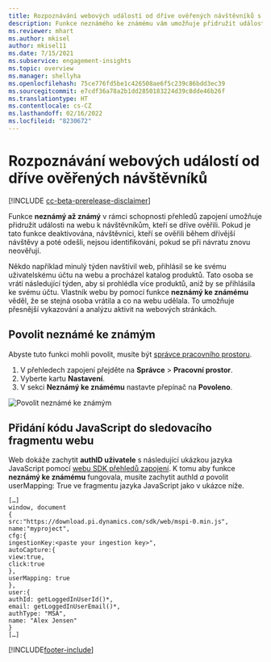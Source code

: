 ```yaml
---
title: Rozpoznávání webových událostí od dříve ověřených návštěvníků s neznámými až známými
description: Funkce neznámého ke známému vám umožňuje přidružit události na webu k návštěvníkům, kteří se dříve ověřili.
ms.reviewer: mhart
ms.author: mkisel
author: mkisel11
ms.date: 7/15/2021
ms.subservice: engagement-insights
ms.topic: overview
ms.manager: shellyha
ms.openlocfilehash: 75ce776fd5be1c426508ae6f5c239c86bdd3ec39
ms.sourcegitcommit: e7cdf36a78a2b1dd2850183224d39c8dde46b26f
ms.translationtype: HT
ms.contentlocale: cs-CZ
ms.lasthandoff: 02/16/2022
ms.locfileid: "8230672"
---
```

# <a name="recognize-web-events-from-previously-authenticated-visitors"></a>Rozpoznávání webových událostí od dříve ověřených návštěvníků

[!INCLUDE [cc-beta-prerelease-disclaimer](includes/cc-beta-prerelease-disclaimer.md)]

Funkce **neznámý až známý** v rámci schopnosti přehledů zapojení umožňuje přidružit události na webu k návštěvníkům, kteří se dříve ověřili. Pokud je tato funkce deaktivována, návštěvníci, kteří se ověřili během dřívější návštěvy a poté odešli, nejsou identifikováni, pokud se při návratu znovu neověřují. 

Někdo například minulý týden navštívil web, přihlásil se ke svému uživatelskému účtu na webu a procházel katalog produktů. Tato osoba se vrátí následující týden, aby si prohlédla více produktů, aniž by se přihlásila ke svému účtu. Vlastník webu by pomocí funkce **neznámý ke známému** věděl, že se stejná osoba vrátila a co na webu udělala. To umožňuje přesnější vykazování a analýzu aktivit na webových stránkách.

## <a name="enable-unknown-to-known"></a>Povolit neznámé ke známým

Abyste tuto funkci mohli povolit, musíte být [správce pracovního prostoru](user-roles.md). 

1. V přehledech zapojení přejděte na **Správce** > **Pracovní prostor**. 
2. Vyberte kartu **Nastavení**.
3. V sekci **Neznámý ke známému** nastavte přepínač na **Povoleno**.

![Povolit neznámé ke známým](media/U2Ktoggle.png "Povolit neznámé ke známým")

## <a name="adding-javascript-code-to-your-sites-tracking-snippet"></a>Přidání kódu JavaScript do sledovacího fragmentu webu

Web dokáže zachytit **authID uživatele** s následující ukázkou jazyka JavaScript pomocí [webu SDK přehledů zapojení](advanced-SDK-implementation.md). K tomu aby funkce **neznámý ke známému** fungovala, musíte zachytit authId *a* povolit userMapping: True ve fragmentu jazyka JavaScript jako v ukázce níže.

```
[…]
window, document
{
src:"https://download.pi.dynamics.com/sdk/web/mspi-0.min.js",
name:"myproject",
cfg:{
ingestionKey:<paste your ingestion key>",
autoCapture:{
view:true,
click:true
},
userMapping: true
},
user:{
authId: getLoggedInUserId()*,
email: getLoggedInUserEmail()*,
authType: "MSA",
name: "Alex Jensen"
}
[…]
```

[!INCLUDE[footer-include](../includes/footer-banner.md)]
